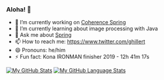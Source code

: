 ### Aloha! 🤙

- 🔭 I’m currently working on [Coherence Spring](https://github.com/coherence-community/coherence-spring)
- 🌱 I’m currently learning about image processing with Java
- 💬 Ask me about [Spring](https://spring.io/)
- 📫 How to reach me: https://www.twitter.com/ghillert
- 😄 Pronouns: he/him
- ⚡ Fun fact: Kona IRONMAN finisher 2019 - 12h 41m 17s

[![My GitHub Stats](https://github-readme-stats.vercel.app/api/?username=ghillert&count_private=true&theme=tokyonight&showicons=true)]()
[![My GitHub Language Stats](https://github-readme-stats.vercel.app/api/top-langs/?username=ghillert&langs_count=5&theme=tokyonight)]()

